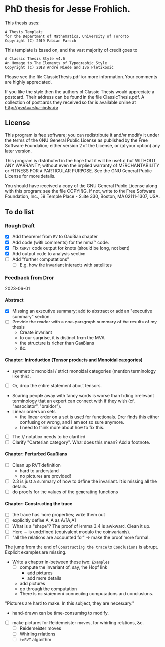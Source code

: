 # PhD thesis for Jesse Frohlich. #

This thesis uses:

```
A Thesis Template
for the Department of Mathematics, University of Toronto
Copyright (C) 2019 Fabian Parsch
```

This template is based on, and the vast majority of credit goes to

```
A Classic Thesis Style v4.6
An Homage to The Elements of Typographic Style
Copyright (C) 2018 André Miede and Ivo Pletikosić 
```

Please see the file ClassicThesis.pdf for more information.
Your comments are highly appreciated.

If you like the style then the authors of Classic Thesis would
appreciate a postcard. Their address can be found in the file
ClassicThesis.pdf. A collection of postcards they received so far
is available online at http://postcards.miede.de

## License ##
This program is free software; you can redistribute it and/or modify
it under the terms of the GNU General Public License as published by
the Free Software Foundation; either version 2 of the License, or
(at your option) any later version.

This program is distributed in the hope that it will be useful,
but WITHOUT ANY WARRANTY; without even the implied warranty of
MERCHANTABILITY or FITNESS FOR A PARTICULAR PURPOSE.  See the
GNU General Public License for more details.

You should have received a copy of the GNU General Public License
along with this program; see the file COPYING.  If not, write to
the Free Software Foundation, Inc., 59 Temple Place - Suite 330,
Boston, MA 02111-1307, USA.

## To do list ##

### Rough Draft ###
- [X] Add theorems from `BV` to Gaußian chapter
- [X] Add code (with comments) for the mma™ code.
- [X] Fix `toRVT` code output for knots (should be long, not bent)
- [X] Add output code to analysis section
- [ ] Add "further computations"
  - [ ] E.g. how the invariant interacts with satellites

### Feedback from Dror ###
2023-06-01

#### Abstract ####
- [X] Missing an executive summary; add to abstract or add an "executive summary" section.
- [ ] Provide the reader with a one-paragraph summary of the results of my thesis
  - Create invariant
  - to our surprise, it is distinct from the MVA
  - the structure is richer than Gaußians
  - &c.

#### Chapter: Introduction (Tensor products and Monoidal categories) ####
- symmetric monoidal / strict monoidal categories (mention terminology like this).
- [ ] Or, drop the entire statement about tensors.
- Scaring people away with fancy words is worse than hiding irrelevant
  terminology that an expert can connect with if they wish (cf. "associator", "braidor").
- Linear orders on sets
  - the linear order on a set is used for functionals. Dror finds this either
    confusing or wrong, and I am not so sure anymore.
  - I need to think more about how to fix this.
- [ ] The // notation needs to be clarified
- [ ] Clarify "Cartesian category". What does this mean? Add a footnote.

#### Chapter: Perturbed Gaußians ####
- [ ] Clean up RVT definition
  - hard to understand
  - no pictures are provided!
- [ ] 2.3 is just a summary of how to define the invariant. It is missing all the details.
- [ ] do proofs for the values of the generating functions

#### Chapter: Constructing the trace ####
- [ ] the trace has more properties; write them out
- [ ] explicitly define A_A as A/[A,A]
- [ ] What is a "shape"? The proof of lemma 3.4 is awkward. Clean it up.
- [ ] Here $\sim$ is undefined (equivalent modulo the coinvariants).
- [ ] "all the relations are accounted for" -> make the proof more formal.

The jump from the end of `Constructing the trace` to `Conclusions` is abrupt.
Explicit examples are missing.
- Write a chapter in-between these two: `Examples`
  - [ ] compute the invariant of, say, the Hopf link
    - add pictures
    - add more details
  - add pictures
  - go through the computation
  - There is no statement connecting computations and conclusions.

"Pictures are hard to make. In this subject, they are necessary."
- hand-drawn can be time-consuming to modify.
- [ ] make pictures for Reidemeister moves, for whirling relations, &c.
  - [ ] Reidemeister moves
  - [ ] Whirling relations
  - [ ] `toRVT` algorithm
